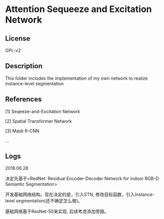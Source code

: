 # Attention Sequeeze and Excitation Network


## License

GPL-v2

## Description

This folder includes the implementation of my own network to realize instance-level segmentation

## References

[1] Seqeeze-and-Excitation Network

[2] Spatial Transformer Network

[3] Mask R-CNN

...

## Logs

2018.06.28

决定先基于<RedNet: Residual Encoder-Decoder Network for indoor RGB-D Semantic Segmentation>

开发基础网络结构。现在决定的是，引入STN, 修改目标函数，引入Instance-level segmentation(还不确定怎么做)。

基础网络基于ResNet-50来实现, 后续考虑添加旁路。
